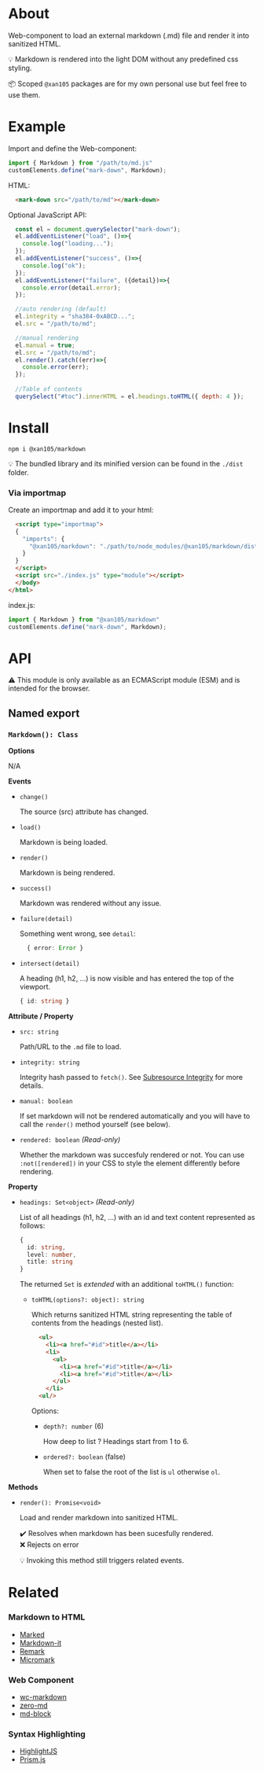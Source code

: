 About
=====

Web-component to load an external markdown (.md) file and render it into sanitized HTML.

💡 Markdown is rendered into the light DOM without any predefined css styling.

📦 Scoped `@xan105` packages are for my own personal use but feel free to use them.

Example
=======

Import and define the Web-component:

```js
import { Markdown } from "/path/to/md.js"
customElements.define("mark-down", Markdown);
```

HTML:

```html
  <mark-down src="/path/to/md"></mark-down>
```

Optional JavaScript API:

```js
  const el = document.querySelector("mark-down");
  el.addEventListener("load", ()=>{
    console.log("loading...");
  });
  el.addEventListener("success", ()=>{
    console.log("ok");
  });
  el.addEventListener("failure", ({detail})=>{
    console.error(detail.error);
  });

  //auto rendering (default)
  el.integrity = "sha384-0xABCD...";
  el.src = "/path/to/md";

  //manual rendering
  el.manual = true;
  el.src = "/path/to/md";
  el.render().catch((err)=>{
    console.error(err);
  });
  
  //Table of contents
  querySelect("#toc").innerHTML = el.headings.toHTML({ depth: 4 });
```

Install
=======

```
npm i @xan105/markdown
```

💡 The bundled library and its minified version can be found in the `./dist` folder.

### Via importmap

Create an importmap and add it to your html:

```html
  <script type="importmap">
  {
    "imports": {
      "@xan105/markdown": "./path/to/node_modules/@xan105/markdown/dist/md.min.js"
    }
  }
  </script>
  <script src="./index.js" type="module"></script>
  </body>
</html>
```

index.js:

```js
import { Markdown } from "@xan105/markdown"
customElements.define("mark-down", Markdown);
```

API
===

⚠️ This module is only available as an ECMAScript module (ESM) and is intended for the browser.

## Named export

### `Markdown(): Class`

**Options**

  N/A

**Events**

  - `change()`

    The source (src) attribute has changed.

  - `load()`

    Markdown is being loaded.
    
  - `render()`

    Markdown is being rendered.

  - `success()`

    Markdown was rendered without any issue.

  - `failure(detail)`

    Something went wrong, see `detail`:
    
    ```ts
      { error: Error }
    ```
    
  - `intersect(detail)`

    A heading (h1, h2, ...) is now visible and has entered the top of the viewport.

    ```ts
    { id: string }
    ```

**Attribute / Property**

  - `src: string`
    
    Path/URL to the `.md` file to load.
    
  - `integrity: string`

    Integrity hash passed to `fetch()`. See [Subresource Integrity](https://developer.mozilla.org/en-US/docs/Web/Security/Subresource_Integrity) for more details.

  - `manual: boolean`

    If set markdown will not be rendered automatically and you will have to call the `render()` method yourself (see below).
    
  - `rendered: boolean` _(Read-only)_

    Whether the markdown was succesfuly rendered or not. You can use `:not([rendered])` in your CSS to style the element differently before rendering.
    
**Property**
    
  - `headings: Set<object>` _(Read-only)_
  
    List of all headings (h1, h2, ...) with an id and text content represented as follows:
    
    ```ts
    {
      id: string,
      level: number,
      title: string
    }
    ```
    
    The returned `Set` is _extended_ with an additional `toHTML()` function:
    
    + `toHTML(options?: object): string`
    
      Which returns sanitized HTML string representing the table of contents from the headings (nested list).
      
      ```html
        <ul>
          <li><a href="#id">title</a></li>
          <li>
            <ul>
              <li><a href="#id">title</a></li>
              <li><a href="#id">title</a></li>
            </ul>
          </li>
        <ul/>
      ```
      
      Options:
      
        - `depth?: number` (6)
        
          How deep to list ? Headings start from 1 to 6.
          
        - `ordered?: boolean` (false)
        
          When set to false the root of the list is `ul` otherwise `ol`.
    
**Methods**

  - `render(): Promise<void>`

    Load and render markdown into sanitized HTML.
    
    ✔️ Resolves when markdown has been sucesfully rendered.<br />
    ❌ Rejects on error
    
    💡 Invoking this method still triggers related events.
  
Related
=======

### Markdown to HTML

- [Marked](https://github.com/markedjs/marked)
- [Markdown-it](https://github.com/markdown-it/markdown-it)
- [Remark](https://github.com/remarkjs/remark)
- [Micromark](https://github.com/micromark/micromark)

### Web Component

- [wc-markdown](https://github.com/vanillawc/wc-markdown)
- [zero-md](https://github.com/zerodevx/zero-md)
- [md-block](https://github.com/LeaVerou/md-block)

### Syntax Highlighting

- [HighlightJS](https://github.com/highlightjs/highlight.js/)
- [Prism.js](https://github.com/PrismJS/prism)